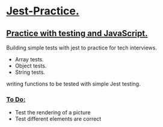 <h1><ins>Jest-Practice.</ins></h1>

<h2> <ins> Practice with testing and JavaScript. </ins> </h2>

<p> Building simple tests with jest to practice for tech interviews. </p>

<ul>
  <li> Array tests. </li>
  <li> Object tests. </li>
  <li> String tests. </li>
</ul>

<p>writing functions to be tested with simple Jest testing.</p>


<h3> <ins> To Do: </ins></h3>
<ul>
  <li> Test the rendering of a picture</li>
  <li> Test different elements are correct</li>
</ul>
